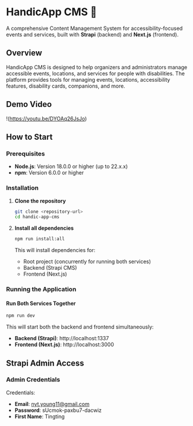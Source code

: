 # HandicApp CMS 🦽

A comprehensive Content Management System for accessibility-focused events and services, built with **Strapi** (backend) and **Next.js** (frontend).

## Overview

HandicApp CMS is designed to help organizers and administrators manage accessible events, locations, and services for people with disabilities. The platform provides tools for managing events, locations, accessibility features, disability cards, companions, and more.

## Demo Video
!(https://youtu.be/DYOAq26JsJo)


## How to Start

### Prerequisites

- **Node.js**: Version 18.0.0 or higher (up to 22.x.x)
- **npm**: Version 6.0.0 or higher

### Installation

1. **Clone the repository**
   ```bash
   git clone <repository-url>
   cd handic-app-cms
   ```

2. **Install all dependencies**
   ```bash
   npm run install:all
   ```
   
   This will install dependencies for:
   - Root project (concurrently for running both services)
   - Backend (Strapi CMS)
   - Frontend (Next.js)

### Running the Application

#### Run Both Services Together
```bash
npm run dev
```

This will start both the backend and frontend simultaneously:
- **Backend (Strapi)**: http://localhost:1337
- **Frontend (Next.js)**: http://localhost:3000


## Strapi Admin Access

### Admin Credentials

Credentials:

- **Email**: nyt.young11@gmail.com
- **Password**: sUcmok-paxbu7-dacwiz
- **First Name**: Tingting
